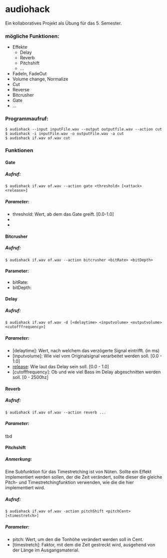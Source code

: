 # audiohack
Ein kollaboratives Projekt als Übung für das 5. Semester.

### mögliche Funktionen:
* Effekte
  * Delay
  * Reverb
  * Pitchshift
  * ...
* FadeIn, FadeOut
* Volume change, Normalize
* Cut
* Reverse
* Bitcrusher
* Gate
* ...

### Programmaufruf:
```
$ audiohack --input inputFile.wav --output outputfile.wav --action cut
$ audiohack -i inputFile.wav -o outputFile.wav -a cut
$ audiohack if.wav of.wav cut
```

### Funktionen
#### Gate
##### Aufruf:
```
$ audiohack if.wav of.wav --action gate <threshold> [<attack> <release>]
```

##### Parameter:
* threshold: Wert, ab dem das Gate greift. [0.0-1.0]
* [attack]: Anstiegszeit
* [release]: Abklingzeit

#### Bitcrusher

##### Aufruf:
```
$ audiohack if.wav of.wav --action bitcrusher <bitRate> <bitDepth>
```
#### Parameter:

* bitRate: 
* bitDepth:

#### Delay
##### Aufruf:
```
$ audiohack if.wav of.wav -d [<delaytime> <inputvolume> <outputvolume> <cutofffrequency>]
```

##### Parameter:
* [delaytime]: Wert, nach welchem das verzögerte Signal eintrifft. (in ms)
* [inputvolume]: Wie viel vom Originalsignal verarbeitet werden soll. [0.0 - 1.0]
* [release]: Wie laut das Delay sein soll. [0.0 - 1.0]
* [cutofffrequency]: Ob und wie viel Bass im Delay abgeschnitten werden soll. [0 - 2500hz]


#### Reverb
##### Aufruf:

```
$ audiohack if.wav of.wav --action reverb ...
```

##### Parameter:
tbd


#### Pitchshift
##### Anmerkung:
Eine Subfunktion für das Timestretching ist von Nöten. Sollte ein Effekt implementiert werden sollen, der die Zeit verändert, sollte dieser die gleiche Pitch- und Timestretchingfunktion verwenden, wie die die hier implementiert wird.

##### Aufruf:
```
$ audiohack if.wav of.wav -action pitchShift <pitchCent> [<timestretch>]
```

##### Parameter:
* pitch: Wert, um den die Tonhöhe verändert werden soll in Cent.
* [timestretch]: Faktor, mit dem die Zeit gestreckt wird, ausgehend von der Länge im Ausgangsmaterial.